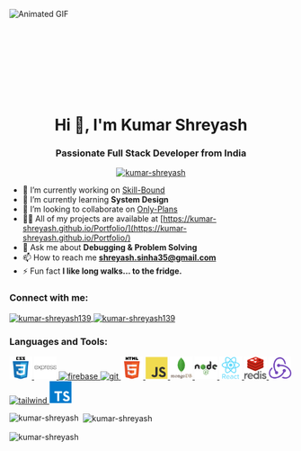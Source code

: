 <img 
  src="https://mir-s3-cdn-cf.behance.net/project_modules/hd/06f21a161921919.63cd7887d0a70.gif" 
  alt="Animated GIF" 
  height="150" 
  style="display: block; margin-left: auto; margin-right: auto;" 
/>

<h1 align="center">Hi 👋, I'm Kumar Shreyash</h1>
<h3 align="center">Passionate Full Stack Developer from India</h3>

<p align="center">
  <a href="https://github.com/ryo-ma/github-profile-trophy">
    <img src="https://github-profile-trophy.vercel.app/?username=kumar-shreyash" alt="kumar-shreyash" />
  </a>
</p>

- 🔭 I’m currently working on [Skill-Bound](https://skill-bound.netlify.app/)
- 🌱 I’m currently learning **System Design**
- 👯 I’m looking to collaborate on [Only-Plans](https://only-plans.netlify.app/)
- 👨‍💻 All of my projects are available at [https://kumar-shreyash.github.io/Portfolio/](https://kumar-shreyash.github.io/Portfolio/)
- 💬 Ask me about **Debugging & Problem Solving**
- 📫 How to reach me **shreyash.sinha35@gmail.com**
- ⚡ Fun fact **I like long walks… to the fridge.**

<h3 align="left">Connect with me:</h3>
<p align="left">
  <a href="https://linkedin.com/in/kumar-shreyash139" target="_blank" rel="noopener noreferrer">
    <img 
      align="center" 
      src="https://raw.githubusercontent.com/rahuldkjain/github-profile-readme-generator/master/src/images/icons/Social/linked-in-alt.svg" 
      alt="kumar-shreyash139" 
      height="30" 
      width="40" 
    />
  </a>
  <a href="https://www.leetcode.com/kumar_shreyash139" target="_blank" rel="noopener noreferrer">
    <img 
      align="center" 
      src="https://raw.githubusercontent.com/rahuldkjain/github-profile-readme-generator/master/src/images/icons/Social/leet-code.svg" 
      alt="kumar-shreyash139" 
      height="30" 
      width="40" 
    />
  </a>
</p>

<h3 align="left">Languages and Tools:</h3>
<p align="left">
  <a href="https://www.w3schools.com/css/" target="_blank" rel="noreferrer">
    <img src="https://raw.githubusercontent.com/devicons/devicon/master/icons/css3/css3-original-wordmark.svg" alt="css3" width="40" height="40" />
  </a> 
  <a href="https://expressjs.com" target="_blank" rel="noreferrer">
    <img src="https://raw.githubusercontent.com/devicons/devicon/master/icons/express/express-original-wordmark.svg" alt="express" width="40" height="40" />
  </a> 
  <a href="https://firebase.google.com/" target="_blank" rel="noreferrer">
    <img src="https://www.vectorlogo.zone/logos/firebase/firebase-icon.svg" alt="firebase" width="40" height="40" />
  </a> 
  <a href="https://git-scm.com/" target="_blank" rel="noreferrer">
    <img src="https://www.vectorlogo.zone/logos/git-scm/git-scm-icon.svg" alt="git" width="40" height="40" />
  </a> 
  <a href="https://www.w3.org/html/" target="_blank" rel="noreferrer">
    <img src="https://raw.githubusercontent.com/devicons/devicon/master/icons/html5/html5-original-wordmark.svg" alt="html5" width="40" height="40" />
  </a> 
  <a href="https://developer.mozilla.org/en-US/docs/Web/JavaScript" target="_blank" rel="noreferrer">
    <img src="https://raw.githubusercontent.com/devicons/devicon/master/icons/javascript/javascript-original.svg" alt="javascript" width="40" height="40" />
  </a> 
  <a href="https://www.mongodb.com/" target="_blank" rel="noreferrer">
    <img src="https://raw.githubusercontent.com/devicons/devicon/master/icons/mongodb/mongodb-original-wordmark.svg" alt="mongodb" width="40" height="40" />
  </a> 
  <a href="https://nodejs.org" target="_blank" rel="noreferrer">
    <img src="https://raw.githubusercontent.com/devicons/devicon/master/icons/nodejs/nodejs-original-wordmark.svg" alt="nodejs" width="40" height="40" />
  </a> 
  <a href="https://reactjs.org/" target="_blank" rel="noreferrer">
    <img src="https://raw.githubusercontent.com/devicons/devicon/master/icons/react/react-original-wordmark.svg" alt="react" width="40" height="40" />
  </a> 
  <a href="https://redis.io" target="_blank" rel="noreferrer">
    <img src="https://raw.githubusercontent.com/devicons/devicon/master/icons/redis/redis-original-wordmark.svg" alt="redis" width="40" height="40" />
  </a> 
  <a href="https://redux.js.org" target="_blank" rel="noreferrer">
    <img src="https://raw.githubusercontent.com/devicons/devicon/master/icons/redux/redux-original.svg" alt="redux" width="40" height="40" />
  </a> 
  <a href="https://tailwindcss.com/" target="_blank" rel="noreferrer">
    <img src="https://www.vectorlogo.zone/logos/tailwindcss/tailwindcss-icon.svg" alt="tailwind" width="40" height="40" />
  </a> 
  <a href="https://www.typescriptlang.org/" target="_blank" rel="noreferrer">
    <img src="https://raw.githubusercontent.com/devicons/devicon/master/icons/typescript/typescript-original.svg" alt="typescript" width="40" height="40" />
  </a>
</p>

<p>
  <img align="left" src="https://github-readme-stats.vercel.app/api/top-langs?username=kumar-shreyash&show_icons=true&locale=en&layout=compact" alt="kumar-shreyash" />
</p>

<p>
  &nbsp;
  <img align="center" src="https://github-readme-stats.vercel.app/api?username=kumar-shreyash&show_icons=true&locale=en" alt="kumar-shreyash" />
</p>

<p>
  <img align="center" src="https://github-readme-streak-stats.herokuapp.com/?user=kumar-shreyash&" alt="kumar-shreyash" />
</p>
